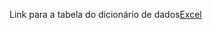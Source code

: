 Link para a tabela do dicionário de dados[Excel](https://docs.google.com/spreadsheets/d/1rHxTunybDv6vNRjrmQi8t56O-56AMUvE/edit?usp=sharing&ouid=106472863890501451672&rtpof=true&sd=true)